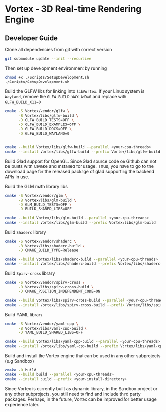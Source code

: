 # Vortex - 3D Real-time Rendering Engine

## Developer Guide
Clone all dependencies from git with correct version
```bash
git submodule update --init --recursive
```

Then set up development environment by running
```bash
chmod +x ./Scripts/SetupDevelopment.sh
./Scripts/SetupDevelopment.sh
```

Build the GLFW libs for linking into `libVortex`. If your Linux system is `WayLand`, remove the `GLFW_BUILD_WAYLAND=0` and replace with `GLFW_BUILD_X11=0`.

```bash
cmake -S Vortex/vendor/glfw \
      -B Vortex/libs/glfw-build \
      -D GLFW_BUILD_TESTS=OFF \
      -D GLFW_BUILD_EXAMPLES=OFF \
      -D GLFW_BUILD_DOCS=OFF \
      -D GLFW_BUILD_WAYLAND=0


cmake --build Vortex/libs/glfw-build --parallel <your-cpu-threads>
cmake --install Vortex/libs/glfw-build --prefix Vortex/libs/glfw-build
```

Build Glad support for OpenGL. Since Glad source code on Github can not be builts with CMake and installed for usage. Thus, you have to go to the download page for the released package of glad supporting the backend APIs in use.

Build the GLM math library libs

```bash
cmake -S Vortex/vendor/glm \
      -B Vortex/libs/glm-build \
      -D GLM_BUILD_TESTS=OFF \
      -D BUILD_SHARED_LIBS=OFF

cmake --build Vortex/libs/glm-build --parallel <your-cpu-threads> 
cmake --install Vortex/libs/glm-build --prefix Vortex/libs/glm-build
```

Build `Shaderc` library
```bash
cmake -S Vortex/vendor/shaderc \
      -B Vortex/libs/shaderc-build \
      -D CMAKE_BUILD_TYPE=Release

cmake --build Vortex/libs/shaderc-build --parallel <your-cpu-threads>
cmake --install Vortex/libs/shaderc-build --prefix Vortex/libs/shaderc-build
```

Build `Spirv-cross` library
```bash
cmake -S Vortex/vendor/spirv-cross \
      -B Vortex/libs/spirv-cross-build \
      -D CMAKE_POSITION_INDEPENDENT_CODE=ON

cmake --build Vortex/libs/spirv-cross-build --parallel <your-cpu-threads>
cmake --install Vortex/libs/spirv-cross-build --prefix Vortex/libs/spirv-cross-build
```

Build YAML library
```bash
cmake -S Vortex/vendor/yaml-cpp \
      -B Vortex/libs/yaml-cpp-build \
      -D YAML_BUILD_SHARED_LIBS=OFF

cmake --build Vortex/libs/yaml-cpp-build --parallel <your-cpu-threads>
cmake --install Vortex/libs/yaml-cpp-build --prefix Vortex/libs/yaml-cpp-build
```

Build and install the Vortex engine that can be used in any other subprojects (e.g Sandbox)
```bash
cmake -B build
cmake --build build --parallel <your-cpu-threads>
cmake --install build --prefix <your-install-directory>
```

Since Vortex is currently built as dynamic library, in the Sandbox project or any other subprojects, you still need to find and include third party packages. Perhaps, in the future, Vortex can be improved for better usage experience later.

